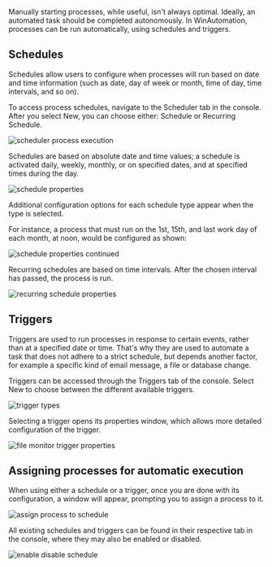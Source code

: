 Manually starting processes, while useful, isn't always optimal. Ideally, an automated task should be completed autonomously. In WinAutomation, processes can be run automatically, using schedules and triggers.

## Schedules
Schedules allow users to configure when processes will run based on date and time information (such as date, day of week or month, time of day, time intervals, and so on).

To  access process schedules, navigate to the Scheduler tab in the console. After you select New, you can choose either: Schedule or Recurring Schedule. 
 

![scheduler process execution](..\media\scheduler-process-execution.png)

Schedules are based on absolute date and time values; a schedule is activated daily, weekly, monthly, or on specified dates, and at specified times during the day.
 

![schedule properties](..\media\schedule-properties.png)

Additional configuration options for each schedule type appear when the type is selected.

For instance, a process that must run on the 1st, 15th, and last work day of each month, at noon, would be configured as shown: 
 

![schedule properties continued](..\media\schedule-properties-continued.png)

Recurring schedules are based on time intervals. After the chosen interval has passed, the process is run.
 

![recurring schedule properties](..\media\recurring-schedule-properties.png)

## Triggers

Triggers are used to run processes in response to certain events, rather than at a specified date or time. That's why they are used to automate a task that does not adhere to a strict schedule, but depends another factor, for example a specific kind of email message, a file or database change.

Triggers can be accessed through the Triggers tab of the console. Select New to choose between the different available triggers.
 

![trigger types](..\media\trigger-types.png)

Selecting a trigger opens its properties window, which allows more detailed configuration of the trigger.
 

![file monitor trigger properties](..\media\file-monitor-trigger-properties.png)

## Assigning processes for automatic execution

When using either a schedule or a trigger, once you are done with its configuration, a window will appear, prompting you to assign a process to it.
 

![assign process to schedule](..\media\assign-process-to-schedule.png)

All existing schedules and triggers can be found in their respective tab in the console, where they may also be enabled or disabled. 
 

![enable disable schedule](..\media\enable-disable-schedule.png)

 